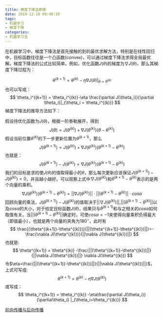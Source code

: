 ```yaml
---
title: 梯度下降法原理
date: 2019-12-10 09:40:39
tags:
- 机器学习
- 梯度下降
categories:
- 机器学习法
---
```

在机器学习中，梯度下降法是首先接触的到的最优求解方法，特别是在线性回归中，目标函数往往是一个凸函数(convex)，可以通过梯度下降法求得全局最优解。梯度下降法的公式比较简单。例如，优化函数$J(\theta)$的梯度为$\nabla J(\theta)$，那么其梯度下降过程为：

$$
\theta^{(k+1)} = \theta^{(k)}-\eta \nabla J(\theta)|_{\theta = \theta^{(k)}}
$$
也可以写成：
$$
\theta_i^{(k+1)} = \theta_i^{(k)}-\eta \frac{\partial J(\theta_i)}{\partial \theta_i}|_{\theta_i = \theta_i^{(k)}}
$$
梯度下降法的推导方法如下：

假设待优化函数为$J(\theta)$，根据一阶泰勒展开，得到
$$
J(\theta) = J(\theta^{(k)})+\nabla J(\theta^{(k)})(\theta-\theta^{(k)})
$$
假设当前位置$\theta^{(k)}$的下一步更新位置为$\theta^{(k+1)}$，那么
$$
J(\theta^{(k+1)}) = J(\theta^{(k)})+\nabla J(\theta^{(k)})(\theta^{(k+1)}-\theta^{(k)})
$$
也就是：
$$
J(\theta^{(k+1)})-J(\theta^{(k)})=\nabla J(\theta^{(k)})(\theta^{(k+1)}-\theta^{(k)})
$$
我们的目标是求的使$J(\theta)$的值取得最小的$\theta$，那么每次更新应该保证$J(\theta^{(k+1)})-J(\theta^{(k)})<0$，并且越小越好。可以观察上式中$\nabla J(\theta^{(k)})$和$\theta^{(k+1)}-\theta^{(k)}$表示的是两个向量的乘积。
$$
\nabla J(\theta^{(k)})(\theta^{(k+1)}-\theta^{(k)})=||\nabla J(\theta^{(k)})||\cdot||(\theta^{(k+1)}-\theta^{(k)}||\cdot cos\alpha
$$
回顾向量的乘法，$J(\theta^{(k+1)})-J(\theta^{(k)})$的值取决于$||\nabla J(\theta^{(k)})||$,$||(\theta^{(k+1)}-\theta^{(k)}||$以及$cos\alpha$的大小，对于给定目标函数$J(\theta)$，结果只与$\theta^{(k+1)}$和与之相关的$cos\alpha$如何取值有关。当$||(\theta^{(k+1)}-\theta^{(k)}||$确定时，可使$cos\alpha=-1$来使得向量乘积负得最大（即值最小），也就是两个向量的夹角为$180^{\circ}$，此时有
$$
 \frac{(\theta^{(k+1)}-\theta^{(k)})}{||(\theta^{(k+1)}-\theta^{(k)})||}=-\frac{\nabla J(\theta^{(k)})}{||\nabla J(\theta^{(k)})||}
$$
也就是:
$$
\theta^{(k+1)} = \theta^{(k)} -\frac{||(\theta^{(k+1)}-\theta^{(k)})||}{||\nabla J(\theta^{(k)})||} \nabla J(\theta^{(k)})
$$
令$\eta=\frac{||(\theta^{(k+1)}-\theta^{(k)})||}{||\nabla J(\theta^{(k)})||}$，上式可写成:
$$
\theta^{(k+1)} = \theta^{(k)} -\eta\nabla J(\theta^{(k)})
$$
或写成：
$$
\theta_i^{(k+1)} = \theta_i^{(k)} -\eta\frac{\partial J(\theta_i)}{\partial\theta_i} |_{\theta_i=\theta_i^{(k)}}
$$

[前向传播与后向传播](https://www.cnblogs.com/itmorn/p/11148723.html#ct4)